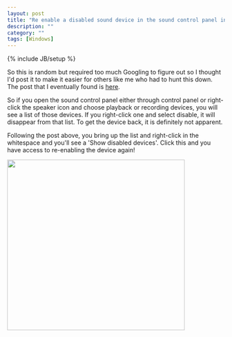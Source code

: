 ```yaml
---
layout: post
title: "Re enable a disabled sound device in the sound control panel in Windows"
description: ""
category: ""
tags: [Windows]
---
```

{% include JB/setup %}

So this is random but required too much Googling to figure out so I thought I'd post it to make it easier for others like me who had to hunt this down. The post that I eventually found is <a href="http://answers.microsoft.com/en-us/windows/forum/windows_vista-pictures/after-disabling-the-speakers-in-sound-control/df4e5343-e708-49c2-8fde-97192a7a21c6">here</a>.

So if you open the sound control panel either through control panel or right-click the speaker icon and choose playback or recording devices, you will see a list of those devices. If you right-click one and select disable, it will disappear from that list. To get the device back, it is definitely not apparent.

Following the post above, you bring up the list and right-click in the whitespace and you'll see a 'Show disabled devices'. Click this and you have access to re-enabling the device again!


<img src="http://i.imgur.com/VF8PX.png" width="411" height="396" class="alignnone" />
